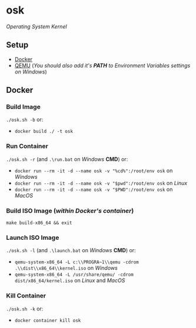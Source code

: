 # osk #

*Operating System Kernel*

## Setup ##

- [Docker](https://www.docker.com/)
- [QEMU](https://www.qemu.org/) (*You should also add it's **PATH** to Environment Variables settings on Windows*)

## Docker ##

### Build Image ###

`./osk.sh -b` or:
  - `docker build ./ -t osk`

### Run Container ###

`./osk.sh -r` (and `.\run.bat` on *Windows* **CMD**) or:
  - `docker run --rm -it -d --name osk -v "%cd%":/root/env osk` on *Windows*
  - `docker run --rm -it -d --name osk -v "$pwd":/root/env osk` on *Linux*
  - `docker run --rm -it -d --name osk -v "$PWD":/root/env osk` on *MacOS*

### Build ISO Image (*within Docker's container*) ###

`make build-x86_64 && exit`

### Launch ISO Image ###

`./osk.sh -l` (and `.\launch.bat` on *Windows* **CMD**) or:
  - `qemu-system-x86_64 -L c:\\PROGRA~1\\qemu -cdrom .\\dist\\x86_64\\kernel.iso` on *Windows*
  - `qemu-system-x86_64 -L /usr/share/qemu/ -cdrom dist/x86_64/kernel.iso` on *Linux* and *MacOS*

### Kill Container ###

`./osk.sh -k` or:
  - `docker container kill osk`
